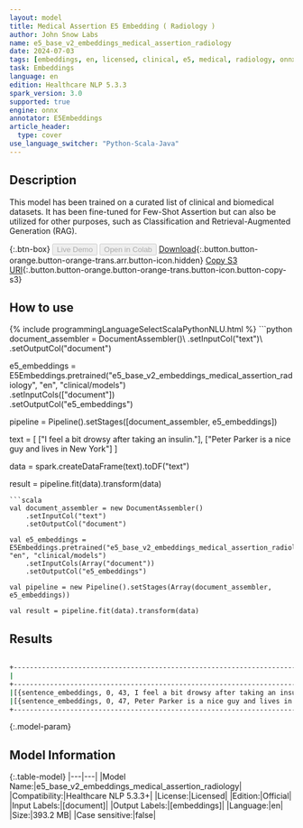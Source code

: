 ```yaml
---
layout: model
title: Medical Assertion E5 Embedding ( Radiology )
author: John Snow Labs
name: e5_base_v2_embeddings_medical_assertion_radiology
date: 2024-07-03
tags: [embeddings, en, licensed, clinical, e5, medical, radiology, onnx]
task: Embeddings
language: en
edition: Healthcare NLP 5.3.3
spark_version: 3.0
supported: true
engine: onnx
annotator: E5Embeddings
article_header:
  type: cover
use_language_switcher: "Python-Scala-Java"
---
```


## Description

This model has been trained on a curated list of clinical and biomedical datasets. It has been fine-tuned for Few-Shot Assertion but can also be utilized for other purposes, such as Classification and Retrieval-Augmented Generation (RAG).

{:.btn-box}
<button class="button button-orange" disabled>Live Demo</button>
<button class="button button-orange" disabled>Open in Colab</button>
[Download](https://s3.amazonaws.com/auxdata.johnsnowlabs.com/clinical/models/e5_base_v2_embeddings_medical_assertion_radiology_en_5.3.3_3.0_1720035801045.zip){:.button.button-orange.button-orange-trans.arr.button-icon.hidden}
[Copy S3 URI](s3://auxdata.johnsnowlabs.com/clinical/models/e5_base_v2_embeddings_medical_assertion_radiology_en_5.3.3_3.0_1720035801045.zip){:.button.button-orange.button-orange-trans.button-icon.button-copy-s3}

## How to use



<div class="tabs-box" markdown="1">
{% include programmingLanguageSelectScalaPythonNLU.html %}
```python
document_assembler = DocumentAssembler()\
    .setInputCol("text")\
    .setOutputCol("document")

e5_embeddings = E5Embeddings.pretrained("e5_base_v2_embeddings_medical_assertion_radiology", "en", "clinical/models")\
    .setInputCols(["document"])\
    .setOutputCol("e5_embeddings")

pipeline = Pipeline().setStages([document_assembler, e5_embeddings])

text = [
    ["I feel a bit drowsy after taking an insulin."],
    ["Peter Parker is a nice guy and lives in New York"]
]

data = spark.createDataFrame(text).toDF("text")

result = pipeline.fit(data).transform(data)

```
```scala
val document_assembler = new DocumentAssembler()
    .setInputCol("text")
    .setOutputCol("document")

val e5_embeddings = E5Embeddings.pretrained("e5_base_v2_embeddings_medical_assertion_radiology", "en", "clinical/models")
    .setInputCols(Array("document"))
    .setOutputCol("e5_embeddings")

val pipeline = new Pipeline().setStages(Array(document_assembler, e5_embeddings))

val result = pipeline.fit(data).transform(data)

```
</div>

## Results

```bash

+--------------------------------------------------------------------------------------------------------------------------------------------------------------------------------------------------------+
|                                                                                                                                                                                              embeddings|
+--------------------------------------------------------------------------------------------------------------------------------------------------------------------------------------------------------+
|[{sentence_embeddings, 0, 43, I feel a bit drowsy after taking an insulin., {sentence -> 0}, [0.11423406, 0.045460977, 0.031060321, 0.059515808, -0.01841595, -0.01900165, 0.019179411, 0.029162604, ...|
|[{sentence_embeddings, 0, 47, Peter Parker is a nice guy and lives in New York, {sentence -> 0}, [0.11423384, 0.047765747, 0.033527356, 0.055987313, -0.018066226, -0.018525215, 0.018164443, 0.02609...|
+--------------------------------------------------------------------------------------------------------------------------------------------------------------------------------------------------------+

```

{:.model-param}
## Model Information

{:.table-model}
|---|---|
|Model Name:|e5_base_v2_embeddings_medical_assertion_radiology|
|Compatibility:|Healthcare NLP 5.3.3+|
|License:|Licensed|
|Edition:|Official|
|Input Labels:|[document]|
|Output Labels:|[embeddings]|
|Language:|en|
|Size:|393.2 MB|
|Case sensitive:|false|